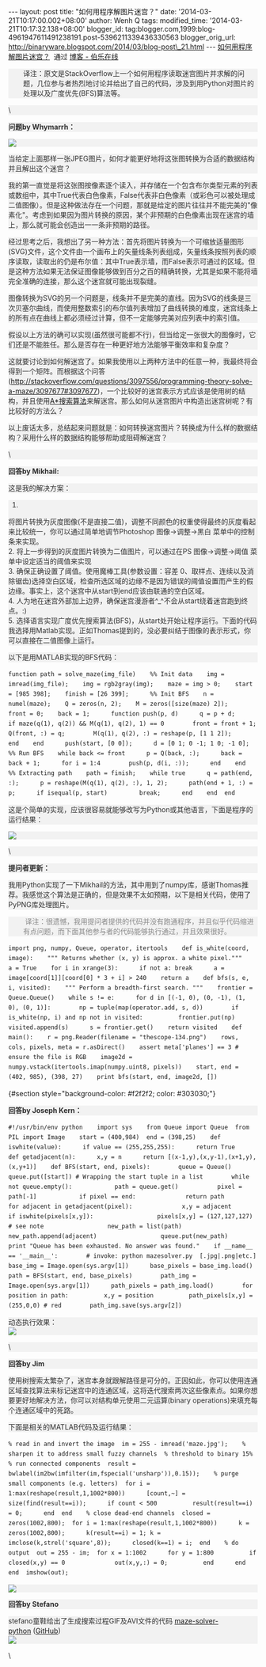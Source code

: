 --- layout: post title: "如何用程序解图片迷宫？" date:
'2014-03-21T10:17:00.002+08:00' author: Wenh Q tags: modified\_time:
'2014-03-21T10:17:32.138+08:00' blogger\_id:
tag:blogger.com,1999:blog-4961947611491238191.post-5396211339436330563
blogger\_orig\_url:
http://binaryware.blogspot.com/2014/03/blog-post\_21.html ---
[如何用程序解图片迷宫？](http://blog.jobbole.com/62895/)  通过 [博客 -
伯乐在线](http://blog.jobbole.com/)
<div dir="ltr"
style="font-size: 14px; line-height: 20px; margin-top: 15px;">

<div
style="background-color: #f2f2f2; color: #303030; padding-left: 30px;">

译注：原文是StackOverflow上一个如何用程序读取迷宫图片并求解的问题，几位参与者热烈地讨论并给出了自己的代码，涉及到用Python对图片的处理以及广度优先(BFS)算法等。

</div>

<div style="background-color: #f2f2f2; color: #303030;">

\

</div>

<div style="background-color: #f2f2f2; color: #303030;">

**问题by Whymarrh：**

</div>

<div style="background-color: #f2f2f2; color: #303030;">

![](http://ww1.sinaimg.cn/large/7cc829d3gw1eejn05fdrkj20m80ruaq1.jpg)

</div>

<div style="background-color: #f2f2f2; color: #303030;">

当给定上面那样一张JPEG图片，如何才能更好地将这张图转换为合适的数据结构并且解出这个迷宫？

</div>

<div style="background-color: #f2f2f2; color: #303030;">

我的第一直觉是将这张图按像素逐个读入，并存储在一个包含布尔类型元素的列表或数组中，其中True代表白色像素，False代表非白色像素（或彩色可以被处理成二值图像）。但是这种做法存在一个问题，那就是给定的图片往往并不能完美的"像素化"。考虑到如果因为图片转换的原因，某个非预期的白色像素出现在迷宫的墙上，那么就可能会创造出一一条非预期的路径。

</div>

<div style="background-color: #f2f2f2; color: #303030;">

经过思考之后，我想出了另一种方法：首先将图片转换为一个可缩放适量图形(SVG)文件，这个文件由一个画布上的矢量线条列表组成，矢量线条按照列表的顺序读取，读取出的仍是布尔值：其中True表示墙，而False表示可通过的区域。但是这种方法如果无法保证图像能够做到百分之百的精确转换，尤其是如果不能将墙完全准确的连接，那么这个迷宫就可能出现裂缝。

</div>

<div style="background-color: #f2f2f2; color: #303030;">

图像转换为SVG的另一个问题是，线条并不是完美的直线。因为SVG的线条是三次贝塞尔曲线，而使用整数索引的布尔值列表增加了曲线转换的难度，迷宫线条上的所有点在曲线上都必须经过计算，但不一定能够完美对应列表中的索引值。

</div>

<div style="background-color: #f2f2f2; color: #303030;">

假设以上方法的确可以实现(虽然很可能都不行)，但当给定一张很大的图像时，它们还是不能胜任。那么是否存在一种更好地方法能够平衡效率和复杂度？

</div>

<div style="background-color: #f2f2f2; color: #303030;">

这就要讨论到如何解迷宫了。如果我使用以上两种方法中的任意一种，我最终将会得到一个矩阵。而根据这个问答(<http://stackoverflow.com/questions/3097556/programming-theory-solve-a-maze/3097677#3097677>)，一个比较好的迷宫表示方式应该是使用树的结构，并且使用[A\*搜索算法](http://en.wikipedia.org/wiki/A%2A_search_algorithm)来解迷宫。那么如何从迷宫图片中构造出迷宫树呢？有比较好的方法么？

</div>

<div style="background-color: #f2f2f2; color: #303030;">

以上废话太多，总结起来问题就是：如何转换迷宫图片？转换成为什么样的数据结构？采用什么样的数据结构能够帮助或阻碍解迷宫？

</div>

<div style="background-color: #f2f2f2; color: #303030;">

\

</div>

<div style="background-color: #f2f2f2; color: #303030;">

**回答by Mikhail:**

</div>

<div style="background-color: #f2f2f2; color: #303030;">

这是我的解决方案：

</div>

<div style="background-color: #f2f2f2; color: #303030;">

1.
将图片转换为灰度图像(不是直接二值)，调整不同颜色的权重使得最终的灰度看起来比较统一，你可以通过简单地调节Photoshop
图像-&gt;调整-&gt;黑白 菜单中的控制条来实现。\
2. 将上一步得到的灰度图片转换为二值图片，可以通过在PS
图像-&gt;调整-&gt;阈值 菜单中设定适当的阈值来实现\
3. 确保正确设置了阈值。使用魔棒工具(参数设置：容差
0、取样点、连续以及消除锯齿)选择空白区域，检查所选区域的边缘不是因为错误的阈值设置而产生的假边缘。事实上，这个迷宫中从start到end应该由联通的空白区域。\
4.
人为地在迷宫外部加上边界，确保迷宫漫游者\^\_\^不会从start绕着迷宫跑到终点。:)\
5.
选择语言实现广度优先搜索算法(BFS)，从start处开始让程序运行。下面的代码我选择用Matlab实现。正如Thomas提到的，没必要纠结于图像的表示形式，你可以直接在二值图像上运行。

</div>

<div style="background-color: #f2f2f2; color: #303030;">

以下是用MATLAB实现的BFS代码：

</div>

``` {style="background-color: #f2f2f2; color: #303030;"}
function path = solve_maze(img_file)    %% Init data    img = imread(img_file);    img = rgb2gray(img);    maze = img > 0;    start = [985 398];    finish = [26 399];      %% Init BFS    n = numel(maze);    Q = zeros(n, 2);    M = zeros([size(maze) 2]);    front = 0;    back = 1;      function push(p, d)      q = p + d;      if maze(q(1), q(2)) && M(q(1), q(2), 1) == 0        front = front + 1;        Q(front, :) = q;        M(q(1), q(2), :) = reshape(p, [1 1 2]);      end    end      push(start, [0 0]);      d = [0 1; 0 -1; 1 0; -1 0];      %% Run BFS    while back <= front      p = Q(back, :);      back = back + 1;      for i = 1:4        push(p, d(i, :));      end    end      %% Extracting path    path = finish;    while true      q = path(end, :);      p = reshape(M(q(1), q(2), :), 1, 2);      path(end + 1, :) = p;      if isequal(p, start)         break;      end    end  end
```

<div style="background-color: #f2f2f2; color: #303030;">

这是个简单的实现，应该很容易就能够改写为Python或其他语言，下面是程序的运行结果：

</div>

<div style="background-color: #f2f2f2; color: #303030;">

![](http://ww4.sinaimg.cn/large/7cc829d3gw1eejn013zvuj20m80ruqm1.jpg)

</div>

<div style="background-color: #f2f2f2; color: #303030;">

\

</div>

<div style="background-color: #f2f2f2; color: #303030;">

**提问者更新：**

</div>

<div style="background-color: #f2f2f2; color: #303030;">

我用Python实现了一下Mikhail的方法，其中用到了numpy库，感谢Thomas推荐。我感觉这个算法是正确的，但是效果不太如预期，以下是相关代码，使用了PyPNG库处理图片。

</div>

<div
style="background-color: #f2f2f2; color: #303030; padding-left: 30px;">

<span
style="color: #888888;"> 译注：很遗憾，我用提问者提供的代码并没有跑通程序，并且似乎代码缩进有点问题，而下面其他参与者的代码能够执行通过，并且效果很好。</span>

</div>

``` {style="background-color: #f2f2f2; color: #303030;"}
import png, numpy, Queue, operator, itertools    def is_white(coord, image):    """ Returns whether (x, y) is approx. a white pixel."""    a = True    for i in xrange(3):      if not a: break      a = image[coord[1]][coord[0] * 3 + i] > 240    return a    def bfs(s, e, i, visited):    """ Perform a breadth-first search. """    frontier = Queue.Queue()    while s != e:      for d in [(-1, 0), (0, -1), (1, 0), (0, 1)]:        np = tuple(map(operator.add, s, d))        if is_white(np, i) and np not in visited:          frontier.put(np)      visited.append(s)      s = frontier.get()    return visited    def main():    r = png.Reader(filename = "thescope-134.png")    rows, cols, pixels, meta = r.asDirect()    assert meta['planes'] == 3 # ensure the file is RGB    image2d = numpy.vstack(itertools.imap(numpy.uint8, pixels))    start, end = (402, 985), (398, 27)    print bfs(start, end, image2d, [])
```

 {#section style="background-color: #f2f2f2; color: #303030;"}

<div style="background-color: #f2f2f2; color: #303030;">

**回答by Joseph Kern：**

</div>

``` {style="background-color: #f2f2f2; color: #303030;"}
#!/usr/bin/env python    import sys    from Queue import Queue  from PIL import Image    start = (400,984)  end = (398,25)    def iswhite(value):      if value == (255,255,255):      return True    def getadjacent(n):      x,y = n      return [(x-1,y),(x,y-1),(x+1,y),(x,y+1)]    def BFS(start, end, pixels):        queue = Queue()      queue.put([start]) # Wrapping the start tuple in a list        while not queue.empty():            path = queue.get()           pixel = path[-1]            if pixel == end:              return path            for adjacent in getadjacent(pixel):              x,y = adjacent              if iswhite(pixels[x,y]):                  pixels[x,y] = (127,127,127) # see note                  new_path = list(path)                  new_path.append(adjacent)                  queue.put(new_path)        print "Queue has been exhausted. No answer was found."    if __name__ == '__main__':        # invoke: python mazesolver.py  [.jpg|.png|etc.]      base_img = Image.open(sys.argv[1])      base_pixels = base_img.load()        path = BFS(start, end, base_pixels)        path_img = Image.open(sys.argv[1])      path_pixels = path_img.load()        for position in path:          x,y = position          path_pixels[x,y] = (255,0,0) # red        path_img.save(sys.argv[2])
```

<div style="background-color: #f2f2f2; color: #303030;">

动态执行效果：\
![](http://ww4.sinaimg.cn/mw690/7cc829d3gw1eejn02nuqdg204g05k4qp.gif)

</div>

<div style="background-color: #f2f2f2; color: #303030;">

\

</div>

<div style="background-color: #f2f2f2; color: #303030;">

**回答by Jim**

</div>

<div style="background-color: #f2f2f2; color: #303030;">

使用树搜索太繁杂了，迷宫本身就跟解路径是可分的。正因如此，你可以使用连通区域查找算法来标记迷宫中的连通区域，这将迭代搜索两次这些像素点。如果你想要更好地解决方法，你可以对结构单元使用二元运算(binary
operations)来填充每个连通区域中的死路。

</div>

<div style="background-color: #f2f2f2; color: #303030;">

下面是相关的MATLAB代码及运行结果：

</div>

``` {style="background-color: #f2f2f2; color: #303030;"}
% read in and invert the image  im = 255 - imread('maze.jpg');    % sharpen it to address small fuzzy channels  % threshold to binary 15%  % run connected components  result = bwlabel(im2bw(imfilter(im,fspecial('unsharp')),0.15));    % purge small components (e.g. letters)  for i = 1:max(reshape(result,1,1002*800))      [count,~] = size(find(result==i));      if count < 500          result(result==i) = 0;      end  end    % close dead-end channels  closed = zeros(1002,800);  for i = 1:max(reshape(result,1,1002*800))      k = zeros(1002,800);      k(result==i) = 1; k = imclose(k,strel('square',8));      closed(k==1) = i;  end    % do output  out = 255 - im;  for x = 1:1002      for y = 1:800          if closed(x,y) == 0              out(x,y,:) = 0;          end      end  end  imshow(out);
```

<div style="background-color: #f2f2f2; color: #303030;">

![](http://ww2.sinaimg.cn/large/7cc829d3gw1eejn098cwpj20qs0u8qcf.jpg)

</div>

<div style="background-color: #f2f2f2; color: #303030;">

**回答by Stefano**

</div>

<div style="background-color: #f2f2f2; color: #303030;">

stefano童鞋给出了生成搜索过程GIF及AVI文件的代码 [maze-solver-python](https://github.com/scharissis/maze-solver-python) ([GitHub](http://blog.jobbole.com/6492/ "GitHub如何运作系列文章"))\
![](http://ww3.sinaimg.cn/mw690/7cc829d3gw1eejn07wsrwg208w0b5b29.gif)

</div>

<div>

\

</div>

<div style="background-color: #f2f2f2; color: #303030;">

<div>

</div>

</div>

</div>
